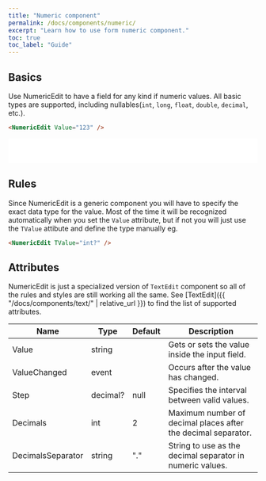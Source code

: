 ```yaml
---
title: "Numeric component"
permalink: /docs/components/numeric/
excerpt: "Learn how to use form numeric component."
toc: true
toc_label: "Guide"
---
```


## Basics

Use NumericEdit to have a field for any kind if numeric values. All basic types are supported, including nullables(`int`, `long`, `float`, `double`, `decimal`, etc.).

```html
<NumericEdit Value="123" />
```

<iframe src="/examples/forms/numeric-basic/" frameborder="0" scrolling="no" style="width:100%;height:50px;"></iframe>

## Rules

Since NumericEdit is a generic component you will have to specify the exact data type for the value. Most of the time it will be recognized automatically when you set the `Value` attribute, but if not you will just use the `TValue` attibute and define the type manually eg.

```html
<NumericEdit TValue="int?" />
```

## Attributes

NumericEdit is just a specialized version of `TextEdit` component so all of the rules and styles are still working all the same. See [TextEdit]({{ "/docs/components/text/" | relative_url }}) to find the list of supported attributes.

| Name              | Type                                                         | Default | Description                                                                                          |
|-------------------|--------------------------------------------------------------|---------|------------------------------------------------------------------------------------------------------|
| Value             | string                                                       |         | Gets or sets the value inside the input field.                                                       |
| ValueChanged      | event                                                        |         | Occurs after the value has changed.                                                                  |
| Step              | decimal?                                                     | null    | Specifies the interval between valid values.                                                         |
| Decimals          | int                                                          | 2       | Maximum number of decimal places after the decimal separator.                                        |
| DecimalsSeparator | string                                                       | "."     | String to use as the decimal separator in numeric values.                                            |